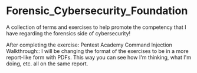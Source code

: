 # Forensic_Cybersecurity_Foundation


A collection of terms and exercises to help promote the competency that I have regarding the forensics side of cybersecurity!

After completing the exercise: Pentest Academy Command Injection Walkthrough:: I will be changing the format of the exercises to be in a more report-like form with PDFs. This way you can see how I'm thinking, what I'm doing, etc. all on the same report. 
